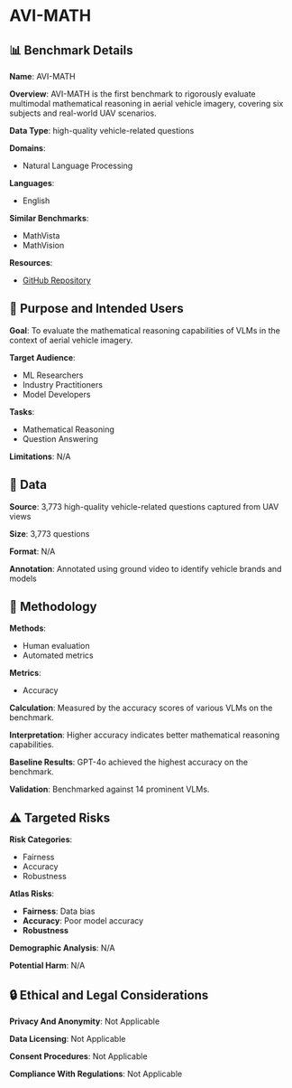 # AVI-MATH

## 📊 Benchmark Details

**Name**: AVI-MATH

**Overview**: AVI-MATH is the first benchmark to rigorously evaluate multimodal mathematical reasoning in aerial vehicle imagery, covering six subjects and real-world UAV scenarios.

**Data Type**: high-quality vehicle-related questions

**Domains**:
- Natural Language Processing

**Languages**:
- English

**Similar Benchmarks**:
- MathVista
- MathVision

**Resources**:
- [GitHub Repository](https://github.com/VisionXLab/avi-math)

## 🎯 Purpose and Intended Users

**Goal**: To evaluate the mathematical reasoning capabilities of VLMs in the context of aerial vehicle imagery.

**Target Audience**:
- ML Researchers
- Industry Practitioners
- Model Developers

**Tasks**:
- Mathematical Reasoning
- Question Answering

**Limitations**: N/A

## 💾 Data

**Source**: 3,773 high-quality vehicle-related questions captured from UAV views

**Size**: 3,773 questions

**Format**: N/A

**Annotation**: Annotated using ground video to identify vehicle brands and models

## 🔬 Methodology

**Methods**:
- Human evaluation
- Automated metrics

**Metrics**:
- Accuracy

**Calculation**: Measured by the accuracy scores of various VLMs on the benchmark.

**Interpretation**: Higher accuracy indicates better mathematical reasoning capabilities.

**Baseline Results**: GPT-4o achieved the highest accuracy on the benchmark.

**Validation**: Benchmarked against 14 prominent VLMs.

## ⚠️ Targeted Risks

**Risk Categories**:
- Fairness
- Accuracy
- Robustness

**Atlas Risks**:
- **Fairness**: Data bias
- **Accuracy**: Poor model accuracy
- **Robustness**

**Demographic Analysis**: N/A

**Potential Harm**: N/A

## 🔒 Ethical and Legal Considerations

**Privacy And Anonymity**: Not Applicable

**Data Licensing**: Not Applicable

**Consent Procedures**: Not Applicable

**Compliance With Regulations**: Not Applicable
